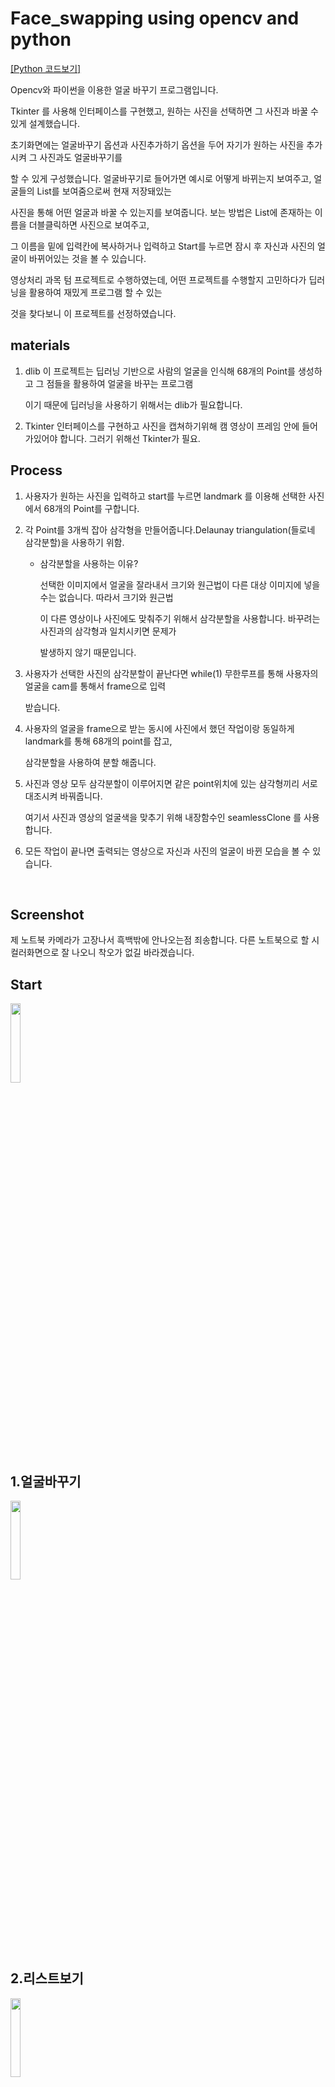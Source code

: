 # Face_swapping using opencv and python
[[Python 코드보기]](https://github.com/sangwoo24/Main-Project-in-KPU/blob/master/Embedded%20Vision%20System%20-%20Face%20swapping/realtime_face_swapping.py)

Opencv와 파이썬을 이용한 얼굴 바꾸기 프로그램입니다.

Tkinter 를 사용해 인터페이스를 구현했고, 원하는 사진을 선택하면 그 사진과 바꿀 수 있게 설계했습니다.

초기화면에는 얼굴바꾸기 옵션과 사진추가하기 옵션을 두어 자기가 원하는 사진을 추가시켜 그 사진과도 얼굴바꾸기를

할 수 있게 구성했습니다. 얼굴바꾸기로 들어가면 예시로 어떻게 바뀌는지 보여주고, 얼굴들의 List를 보여줌으로써 현재 저장돼있는

사진을 통해 어떤 얼굴과 바꿀 수 있는지를 보여줍니다. 보는 방법은 List에 존재하는 이름을 더블클릭하면 사진으로 보여주고,

그 이름을 밑에 입력칸에 복사하거나 입력하고 Start를 누르면 잠시 후 자신과 사진의 얼굴이 바뀌어있는 것을 볼 수 있습니다.

영상처리 과목 텀 프로젝트로 수행하였는데, 어떤 프로젝트를 수행할지 고민하다가 딥러닝을 활용하여 재밌게 프로그램 할 수 있는

것을 찾다보니 이 프로젝트를 선정하였습니다.



materials
---------

1. dlib 
   이 프로젝트는 딥러닝 기반으로 사람의 얼굴을 인식해 68개의 Point를 생성하고 그 점들을 활용하여 얼굴을 바꾸는 프로그램
   
   이기 때문에 딥러닝을 사용하기 위해서는 dlib가 필요합니다. 

2. Tkinter
   인터페이스를 구현하고 사진을 캡쳐하기위해 캠 영상이 프레임 안에 들어가있어야 합니다. 그러기 위해선 Tkinter가 필요.
   

Process
-------

1. 사용자가 원하는 사진을 입력하고 start를 누르면 landmark 를 이용해 선택한 사진에서 68개의 Point를 구합니다.

2. 각 Point를 3개씩 잡아 삼각형을 만들어줍니다.Delaunay triangulation(들로네 삼각분할)을 사용하기 위함.
   
   - 삼각분할을 사용하는 이유?
     
     선택한 이미지에서 얼굴을 잘라내서 크기와 원근법이 다른 대상 이미지에 넣을 수는 없습니다. 따라서 크기와 원근법
     
     이 다른 영상이나 사진에도 맞춰주기 위해서 삼각분할을 사용합니다. 바꾸려는 사진과의 삼각형과 일치시키면 문제가 
     
     발생하지 않기 때문입니다.
     
3. 사용자가 선택한 사진의 삼각분할이 끝난다면 while(1) 무한루프를 통해 사용자의 얼굴을 cam를 통해서 frame으로 입력
  
   받습니다.
   
4. 사용자의 얼굴을 frame으로 받는 동시에 사진에서 했던 작업이랑 동일하게 landmark를 통해 68개의 point를 잡고, 
 
   삼각분할을 사용하여 분할 해줍니다.
   
5. 사진과 영상 모두 삼각분할이 이루어지면 같은 point위치에 있는 삼각형끼리 서로 대조시켜 바꿔줍니다.
 
   여기서 사진과 영상의 얼굴색을 맞추기 위해 내장함수인 seamlessClone 를 사용합니다.
   
6. 모든 작업이 끝나면 출력되는 영상으로 자신과 사진의 얼굴이 바뀐 모습을 볼 수 있습니다.
<br>


Screenshot
--------

제 노트북 카메라가 고장나서 흑백밖에 안나오는점 죄송합니다. 다른 노트북으로 할 시 컬러화면으로 잘 나오니 착오가 없길 바라겠습니다.

Start
-
<img width = "18%" src = "https://user-images.githubusercontent.com/56511253/71498522-0ca15700-28a0-11ea-8070-4aac09ca76ca.PNG">
<br><br>

1.얼굴바꾸기
-
<img width = "18%" src = "https://user-images.githubusercontent.com/56511253/71498523-0d39ed80-28a0-11ea-88f6-accc25b28b0e.PNG">
<br><br>

2.리스트보기
-
<img width = "18%" src = "https://user-images.githubusercontent.com/56511253/71498527-0dd28400-28a0-11ea-87df-78d2ca818419.PNG">
<br><br>

3.스냅샷
-
<img width = "18%" src = "https://user-images.githubusercontent.com/56511253/71498737-d44e4880-28a0-11ea-825a-62a3d2a29245.PNG">
<br><br>

4.결과
-
<img width = "18%" src = "https://user-images.githubusercontent.com/56511253/71498529-1034de00-28a0-11ea-8019-0d12ab7731b3.PNG">
<br>


